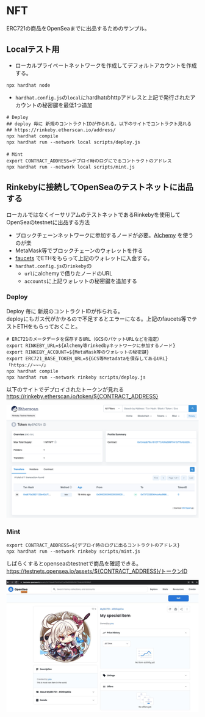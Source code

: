 # NFT 

ERC721の商品をOpenSeaまでに出品するためのサンプル。

## Localテスト用

* ローカルプライベートネットワークを作成してデフォルトアカウントを作成する。

```
npx hardhat node
```

* `hardhat.config.js`の`local`にhardhatのhttpアドレスと上記で発行されたアカウントの秘密鍵を最低1つ追加

```
# Deploy 
## deploy 毎に 新規のコントラクトIDが作られる。以下のサイトでコントラクト見れる
## https://rinkeby.etherscan.io/address/
npx hardhat compile
npx hardhat run --network local scripts/deploy.js

# Mint 
export CONTRACT_ADDRESS=デプロイ時のログにでるコントラクトのアドレス
npx hardhat run --network local scripts/mint.js
```

## Rinkebyに接続してOpenSeaのテストネットに出品する

ローカルではなくイーサリアムのテストネットであるRinkebyを使用してOpenSeaのtestnetに出品する方法
* ブロックチェーンネットワークに参加するノードが必要。[Alchemy](https://www.alchemy.com/) を使うのが楽
* MetaMask等でブロックチェーンのウォレットを作る
* [faucets](https://faucets.chain.link/rinkeby) でETHをもらって上記のウォレットに入金する。
* `hardhat.config.js`の`rinkeby`の
    - `url`にalchemyで借りたノードのURL
    - `accounts`に上記ウォレットの秘密鍵を追加する

### Deploy

Deploy 毎に 新規のコントラクトIDが作られる。  
deployにもガス代がかかるので不足するとエラーになる。上記のfaucets等でテストETHをもらっておくこと。
```
# ERC721のメータデータを保存するURL（GCSのバケットURLなどを指定）
export RINKEBY_URL=${Alchemy等rinkedbyネットワークに参加するノード}
export RINKEBY_ACCOUNT=${MetaMask等のウォレットの秘密鍵}
export ERC721_BASE_TOKEN_URL=${GCS等Metadataを保存してあるURL} 「https://~~~/」
npx hardhat compile
npx hardhat run --network rinkeby scripts/deploy.js
```

以下のサイトでデプロイされたトークンが見れる
https://rinkeby.etherscan.io/token/${CONTRACT_ADDRESS}

<img src=".images/deployed.png"/>

### Mint

```
export CONTRACT_ADDRESS=${デプロイ時のログに出るコントラクトのアドレス}
npx hardhat run --network rinkeby scripts/mint.js
```

しばらくするとopenseaのtestnetで商品を確認できる。
https://testnets.opensea.io/assets/${CONTRACT_ADDRESS}/トークンID

<img src=".images/minted.jpg"/>